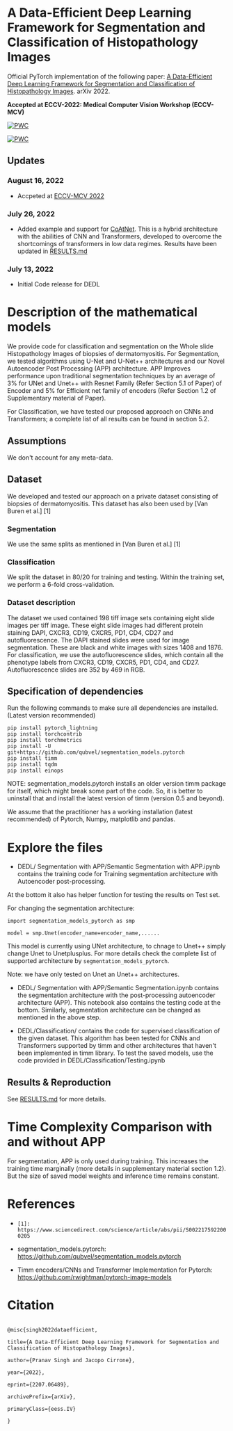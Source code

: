 
# A Data-Efficient Deep Learning Framework for Segmentation and Classification of Histopathology Images

  

Official PyTorch implementation of the following paper: [ A Data-Efficient Deep Learning Framework for Segmentation and Classification of Histopathology Images](https://arxiv.org/abs/2207.06489). arXiv 2022.

**Accepted at ECCV-2022: Medical Computer Vision Workshop (ECCV-MCV)**

  

[![PWC](https://img.shields.io/endpoint.svg?url=https://paperswithcode.com/badge/a-data-efficient-deep-learning-framework-for/medical-image-segmentation-on-autoimmune)](https://paperswithcode.com/sota/medical-image-segmentation-on-autoimmune?p=a-data-efficient-deep-learning-framework-for)

[![PWC](https://img.shields.io/endpoint.svg?url=https://paperswithcode.com/badge/a-data-efficient-deep-learning-framework-for/classification-on-autoimmune-dataset)](https://paperswithcode.com/sota/classification-on-autoimmune-dataset?p=a-data-efficient-deep-learning-framework-for)

## Updates

### August 16, 2022 
* Accpeted at [ECCV-MCV 2022](https://mcv-workshop.github.io/)
### July 26, 2022 
* Added example and support for [ CoAtNet](https://arxiv.org/abs/2106.04803). This is a hybrid architecture with the abilities of CNN and Transformers, developed to overcome the shortcomings of transformers in low data regimes. Results have been updated in [RESULTS.md](RESULTS.md)

### July 13, 2022 
* Initial Code release for DEDL

  

# Description of the mathematical models

  

We provide code for classification and segmentation on the Whole slide Histopathology Images of biopsies of dermatomyositis. For Segmentation, we tested algorithms using U-Net and U-Net++ architectures and our Novel Autoencoder Post Processing (APP) architecture. APP Improves performance upon traditional segmentation techniques by an average of 3% for UNet and Unet++ with Resnet Family (Refer Section 5.1 of Paper) of Encoder and 5% for Efficient net family of encoders (Refer Section 1.2 of Supplementary material of Paper).

  

For Classification, we have tested our proposed approach on CNNs and Transformers; a complete list of all results can be found in section 5.2.

  

## Assumptions

  

We don't account for any meta-data.

  

## Dataset

  

We developed and tested our approach on a private dataset consisting of biopsies of dermatomyositis. This dataset has also been used by [Van Buren et al.] [1]

  

### Segmentation

  

We use the same splits as mentioned in [Van Buren et al.] [1]

  

### Classification

  

We split the dataset in 80/20 for training and testing. Within the training set, we perform a 6-fold cross-validation.

  

### Dataset description

  

The dataset we used contained 198 tiff image sets containing eight slide images per tiff image. These eight slide images had different protein staining DAPI, CXCR3, CD19, CXCR5, PD1, CD4, CD27 and autofluorescence. The DAPI stained slides were used for image segmentation. These are black and white images with sizes 1408 and 1876. For classification, we use the autofluorescence slides, which contain all the phenotype labels from CXCR3, CD19, CXCR5, PD1, CD4, and CD27. Autofluorescence slides are 352 by 469 in RGB.

  

## Specification of dependencies

  

Run the following commands to make sure all dependencies are installed. (Latest version recommended)
```
pip install pytorch_lightning
pip install torchcontrib
pip install torchmetrics
pip install -U git+https://github.com/qubvel/segmentation_models.pytorch
pip install timm
pip install tqdm
pip install einops 
```
  

NOTE: segmentation_models.pytorch installs an older version timm package for itself, which might break some part of the code. So, it is better to uninstall that and install the latest version of timm (version 0.5 and beyond).

  

We assume that the practitioner has a working installation (latest recommended) of Pytorch, Numpy, matplotlib and pandas.




# Explore the files

  
  

- DEDL/ Segmentation with APP/Semantic Segmentation with APP.ipynb contains the training code for Training segmentation architecture with Autoencoder post-processing.

  

At the bottom it also has helper function for testing the results on Test set.

  

For changing the segmentation architecture:

`import segmentation_models_pytorch as smp`

`model = smp.Unet(encoder_name=encoder_name,......`

This model is currently using UNet architecture, to chnage to Unet++ simply change Unet to Unetplusplus. For more details check the complete list of supported architecture by `segmentation_models_pytorch`.

Note: we have only tested on Unet an Unet++ architectures.

  

- DEDL/ Segmentation with APP/Semantic Segmentation.ipynb contains the segmentation architecture with the post-processing autoencoder architecture (APP). This notebook also contains the testing code at the bottom. Similarly, segmentation architecture can be changed as mentioned in the above step.

  

- DEDL/Classification/ contains the code for supervised classification of the given dataset. This algorithm has been tested for CNNs and Transformers supported by timm and other architectures that haven't been implemented in timm library. To test the saved models, use the code provided in DEDL/Classification/Testing.ipynb



  

## Results & Reproduction

  

See [RESULTS.md](RESULTS.md) for more details.

  

# Time Complexity Comparison with and without APP

  

For segmentation, APP is only used during training. This increases the training time marginally (more details in supplementary material section 1.2). But the size of saved model weights and inference time remains constant.



# References

  

-  `[1]: https://www.sciencedirect.com/science/article/abs/pii/S0022175922000205`

- segmentation_models.pytorch: https://github.com/qubvel/segmentation_models.pytorch

- Timm encoders/CNNs and Transformer Implementation for Pytorch: https://github.com/rwightman/pytorch-image-models


# Citation


```

@misc{singh2022dataefficient,

title={A Data-Efficient Deep Learning Framework for Segmentation and Classification of Histopathology Images},

author={Pranav Singh and Jacopo Cirrone},

year={2022},

eprint={2207.06489},

archivePrefix={arXiv},

primaryClass={eess.IV}

}

```
